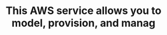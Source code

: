 ---
layout: all-exams
title: "This AWS service allows you to model, provision, and manag"
blurb: "The question is essentially the definition of CloudFormation, pulled directly from the AWS docs."
quid: 211
---